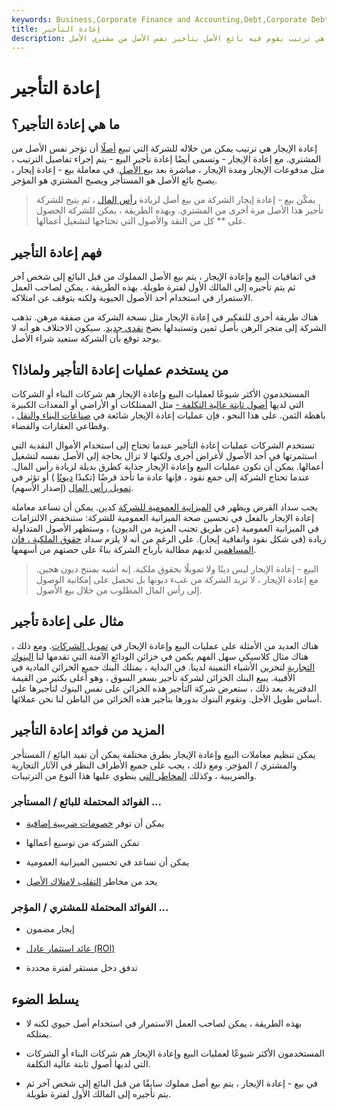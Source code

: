 ```yaml
---
keywords: Business,Corporate Finance and Accounting,Debt,Corporate Debt
title: إعادة التأجير
description: إعادة الإيجار هي ترتيب يقوم فيه بائع الأصل بتأجير نفس الأصل من مشتري الأصل.
---
```


# إعادة التأجير
## ما هي إعادة التأجير؟

إعادة الإيجار هي ترتيب يمكن من خلاله للشركة التي تبيع [أصلًا](/asset) أن تؤجر نفس الأصل من المشتري. مع إعادة الإيجار - وتسمى أيضًا إعادة تأجير البيع - يتم إجراء تفاصيل الترتيب ، مثل مدفوعات الإيجار ومدة الإيجار ، مباشرة بعد [بيع الأصل](/asset-sales). في معاملة بيع - إعادة إيجار ، يصبح بائع الأصل هو المستأجر ويصبح المشتري هو المؤجر.

> يمكّن بيع - إعادة إيجار الشركة من بيع أصل لزيادة [رأس المال](/capital) ، ثم يتيح للشركة تأجير هذا الأصل مرة أخرى من المشتري. وبهذه الطريقة ، يمكن للشركة الحصول على ** كل من النقد والأصول التي تحتاجها لتشغيل أعمالها.

>

## فهم إعادة التأجير

في اتفاقيات البيع وإعادة الإيجار ، يتم بيع الأصل المملوك من قبل البائع إلى شخص آخر ثم يتم تأجيره إلى المالك الأول لفترة طويلة. بهذه الطريقة ، يمكن لصاحب العمل الاستمرار في استخدام أحد الأصول الحيوية ولكنه يتوقف عن امتلاكه.

هناك طريقة أخرى للتفكير في إعادة الإيجار مثل نسخة الشركة من صفقة مرهن. تذهب الشركة إلى متجر الرهن بأصل ثمين وتستبدلها بضخ [نقدي جديد](/cash). سيكون الاختلاف هو أنه لا يوجد توقع بأن الشركة ستعيد شراء الأصل.

## من يستخدم عمليات إعادة التأجير ولماذا؟

المستخدمون الأكثر شيوعًا لعمليات البيع وإعادة الإيجار هم شركات البناء أو الشركات التي لديها [أصول ثابتة عالية التكلفة -](/fixedasset) مثل الممتلكات أو الأراضي أو المعدات الكبيرة باهظة الثمن. على هذا النحو ، فإن عمليات إعادة الإيجار شائعة في [صناعات البناء والنقل](/industry) ، وقطاعي العقارات والفضاء.

تستخدم الشركات عمليات إعادة التأجير عندما تحتاج إلى استخدام الأموال النقدية التي استثمرتها في أحد الأصول لأغراض أخرى ولكنها لا تزال بحاجة إلى الأصل نفسه لتشغيل أعمالها. يمكن أن تكون عمليات البيع وإعادة الإيجار جذابة كطرق بديلة لزيادة رأس المال. عندما تحتاج الشركة إلى جمع نقود ، فإنها عادة ما تأخذ قرضًا (تكبدًا [ديونًا](/debt) ) أو تؤثر في [تمويل رأس المال](/equityfinancing) (إصدار الأسهم).

يجب سداد القرض ويظهر في [الميزانية العمومية للشركة](/balancesheet) كدين. يمكن أن تساعد معاملة إعادة الإيجار بالفعل في تحسين صحة الميزانية العمومية للشركة: ستنخفض الالتزامات في الميزانية العمومية (عن طريق تجنب المزيد من الديون) ، وستظهر الأصول المتداولة زيادة (في شكل نقود واتفاقية إيجار). على الرغم من أنه لا يلزم سداد [حقوق الملكية ، فإن](/equity) [المساهمين](/shareholder) لديهم مطالبة بأرباح الشركة بناءً على حصتهم من أسهمها.

> البيع - إعادة الإيجار ليس دينًا ولا تمويلًا بحقوق ملكية. إنه أشبه بمنتج ديون هجين. مع إعادة الإيجار ، لا تزيد الشركة من عبء ديونها بل تحصل على إمكانية الوصول إلى رأس المال المطلوب من خلال بيع الأصول.

>

## مثال على إعادة تأجير

هناك العديد من الأمثلة على عمليات البيع وإعادة الإيجار في [تمويل الشركات](/corporatefinance). ومع ذلك ، هناك مثال كلاسيكي سهل الفهم يكمن في خزائن الودائع الآمنة التي تقدمها لنا [البنوك التجارية](/commercialbank) لتخزين الأشياء الثمينة لدينا. في البداية ، يمتلك البنك جميع الخزائن المادية في الأقبية. يبيع البنك الخزائن لشركة تأجير بسعر السوق ، وهو أعلى بكثير من القيمة الدفترية. بعد ذلك ، ستعرض شركة التأجير هذه الخزائن على نفس البنوك لتأجيرها على أساس طويل الأجل. وتقوم البنوك بدورها بتأجير هذه الخزائن من الباطن لنا نحن عملائها.

## المزيد من فوائد إعادة التأجير

يمكن تنظيم معاملات البيع وإعادة الإيجار بطرق مختلفة يمكن أن تفيد البائع / المستأجر والمشتري / المؤجر. ومع ذلك ، يجب على جميع الأطراف النظر في الآثار التجارية والضريبية ، وكذلك [المخاطر التي](/risk) ينطوي عليها هذا النوع من الترتيبات.

### الفوائد المحتملة للبائع / المستأجر ...

- يمكن أن توفر [خصومات ضريبية إضافية](/tax-deduction)

- تمكن الشركة من توسيع أعمالها

- يمكن أن تساعد في تحسين الميزانية العمومية

- يحد من مخاطر [التقلب لامتلاك الأصل](/volatility)

### الفوائد المحتملة للمشتري / المؤجر ...

- إيجار مضمون

- [عائد استثمار عادل (ROI)](/returnoninvestment)

- تدفق دخل مستقر لفترة محددة

## يسلط الضوء

- بهذه الطريقة ، يمكن لصاحب العمل الاستمرار في استخدام أصل حيوي لكنه لا يمتلكه.

- المستخدمون الأكثر شيوعًا لعمليات البيع وإعادة الإيجار هم شركات البناء أو الشركات التي لديها أصول ثابتة عالية التكلفة.

- في بيع - إعادة الإيجار ، يتم بيع أصل مملوك سابقًا من قبل البائع إلى شخص آخر ثم يتم تأجيره إلى المالك الأول لفترة طويلة.


